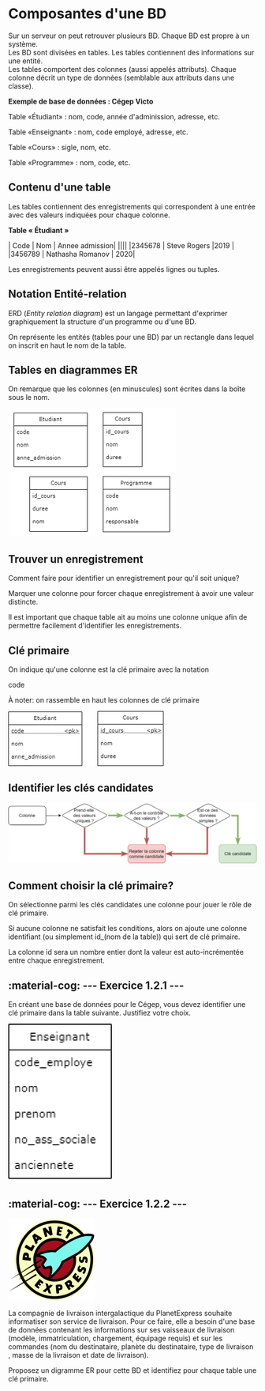 # Composantes d'une BD

Sur un serveur on peut retrouver plusieurs BD. Chaque BD est propre à un système.  
Les BD sont divisées en tables. Les tables contiennent des informations sur une entité.  
Les tables comportent des colonnes (aussi appelés attributs). Chaque colonne décrit un type de données (semblable aux attributs dans une classe).

**Exemple de base de données : Cégep Victo**

Table «Étudiant» : nom, code, année d'adminission, adresse, etc.

Table «Enseignant» : nom, code employé, adresse, etc.

Table «Cours» : sigle, nom, etc.

Table «Programme» : nom, code, etc.

## Contenu d'une table

Les tables contiennent des enregistrements qui correspondent à une entrée avec des valeurs indiquées pour chaque colonne.

__Table « Étudiant »__

| Code | Nom | Annee admission|
||||
|2345678 | Steve Rogers |2019 |
|3456789 | Nathasha Romanov | 2020|

Les enregistrements peuvent aussi être appelés lignes ou tuples.

## Notation Entité-relation

ERD (*Entity relation diagram*) est un langage permettant d'exprimer graphiquement la structure d'un programme ou d'une BD.

On représente les entités (tables pour une BD) par un rectangle dans lequel on inscrit en haut le nom de la table.

## Tables en diagrammes ER

On remarque que les colonnes (en minuscules) sont écrites dans la boîte sous le nom.

![](images/1_exemple_UML.png)

## Trouver un enregistrement

Comment faire pour identifier un enregistrement pour qu'il soit unique?

Marquer une colonne pour forcer chaque enregistrement à avoir une valeur distincte.

Il est important que chaque table ait au moins une colonne unique afin de permettre facilement d'identifier les enregistrements.

## Clé primaire

On indique qu'une colonne est la clé primaire avec la notation

code <pk>

À noter: on rassemble en haut les colonnes de clé primaire

![](images/1_exemple_cle_primaire.png) 

## Identifier les clés candidates

![](images/1_choix_cle_primaire.png)

## Comment choisir la clé primaire?

On sélectionne parmi les clés candidates une colonne pour jouer le rôle de clé primaire.

Si aucune colonne ne satisfait les conditions, alors on ajoute une colonne identifiant (ou simplement id_(nom de la table)) qui sert de clé primaire.

La colonne id sera un nombre entier dont la valeur est auto-incrémentée entre chaque enregistrement.

## :material-cog: --- Exercice 1.2.1 ---

En créant une base de données pour le Cégep, vous devez identifier une clé primaire dans la table suivante. Justifiez votre choix.

![](images/1_exercice1-1.png)

## :material-cog: --- Exercice 1.2.2 ---

![](images/1_planet_express.png)

La compagnie de livraison intergalactique du PlanetExpress souhaite informatiser son service de livraison. Pour ce faire, elle a besoin d'une base de données contenant les informations sur ses vaisseaux de livraison (modèle, immatriculation, chargement, équipage requis) et sur les commandes (nom du destinataire, planète du destinataire, type de livraison , masse de la livraison et date de livraison).

Proposez un digramme ER pour cette BD et identifiez pour chaque table une clé primaire.

